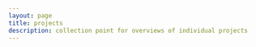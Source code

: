```yaml
---
layout: page
title: projects
description: collection point for overviews of individual projects
---
```


<!---Under construction. --->

<!---
Currently in preparation are writeups on ongoing theoretical and computational projects related to the internal composition of neutron stars, magnetic field generation and time-variability in plasmas, and analyses and interpretation of uniquely American socio-economic questions.
-->




<!---jge 31 May 2021.--->

